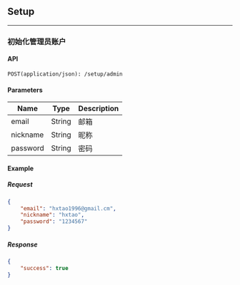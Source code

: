 ## Setup
---

### 初始化管理员账户


#### API

```
POST(application/json): /setup/admin
```


#### Parameters

| Name | Type | Description |
| ------ | ------ | ------ |
| email | String | 邮箱 |
| nickname | String | 昵称 |
| password | String | 密码 |


#### Example

##### Request
```json
{
    "email": "hxtao1996@gmail.cm",
    "nickname": "hxtao",
    "password": "1234567"
}
```

##### Response

```json
{
    "success": true
}
```